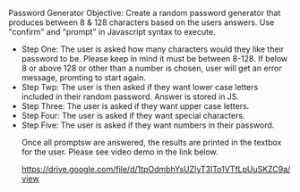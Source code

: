 
Password Generator
Objective: Create a random password generator that produces between 8 & 128 characters based on the users answers. Use "confirm" and "prompt" in Javascript syntax to execute. 
<ul>
  <li> Step One: The user is asked how many characters would they like their password to be. Please keep in mind it must be between 8-128. If below 8 or above 128 or other than a number is chosen, user will get an error message, promting to start again. 
  <li> Step Twp: The user is then asked if they want lower case letters included in their random password. Answer is stored in JS.
  <li> Step Three: The user is asked if they want upper case letters. 
  <li> Step Four: The user is asked if they want special characters. 
  <li> Step Five: The user is asked if they want numbers in their password. 

Once all promptsw are answered, the results are printed in the textbox for the user. Please see video demo in the link below. 
    
    


https://drive.google.com/file/d/1tpOdmbhYsUZIyT3lTo1VTfLpUuSKZC9a/view
